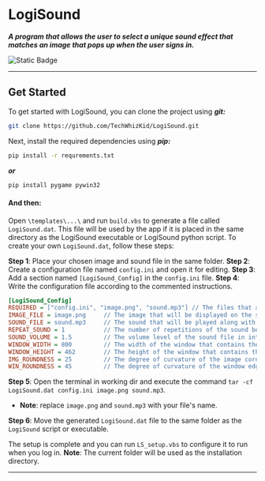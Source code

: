 # LogiSound

_**A program that allows the user to select a unique sound effect that matches an image that pops up when the user signs in.**_

![Static Badge](https://img.shields.io/badge/Version-v1.0-blue)

---

## Get Started

To get started with LogiSound, you can clone the project using _**git:**_

```bash
git clone https://github.com/TechWhizKid/LogiSound.git
```

Next, install the required dependencies using _**pip:**_

```bash
pip install -r requrements.txt
```

**_or_**

```bash
pip install pygame pywin32
```

#### And then:

Open `\templates\...\` and run `build.vbs` to generate a file called `LogiSound.dat`. This file will be used by the app if it is placed in the same directory as the LogiSound executable or LogiSound python script. To create your own `LogiSound.dat`, follow these steps:

**Step 1**: Place your chosen image and sound file in the same folder.
**Step 2**: Create a configuration file named `config.ini` and open it for editing.
**Step 3**: Add a section named `[LogiSound_Config]` in the `config.ini` file.
**Step 4**: Write the configuration file according to the commented instructions.

```ini
[LogiSound_Config]
REQUIRED = ["config.ini", "image.png", "sound.mp3"] // The files that are essential for the program.
IMAGE_FILE = image.png     // The image that will be displayed on the screen, must be included in `REQUIRED`.
SOUND_FILE = sound.mp3     // The sound that will be played along with the image, must be included in `REQUIRED`.
REPEAT_SOUND = 1           // The number of repetitions of the sound before the program terminates.
SOUND_VOLUME = 1.5         // The volume level of the sound file in integer or boolean.
WINDOW_WIDTH = 800         // The width of the window that contains the image.
WINDOW_HEIGHT = 462        // The height of the window that contains the image.
IMG_ROUNDNESS = 25         // The degree of curvature of the image corners.
WIN_ROUNDNESS = 45         // The degree of curvature of the window edges. (not same as the image)
```

**Step 5**: Open the terminal in working dir and execute the command `tar -cf LogiSound.dat config.ini image.png sound.mp3`.

- **Note**: replace `image.png` and `sound.mp3` with your file's name.

**Step 6**: Move the generated `LogiSound.dat` file to the same folder as the `LogiSound` script or executable.

The setup is complete and you can run `LS_setup.vbs` to configure it to run when you log in. **Note**: The current folder will be used as the installation directory.

---
